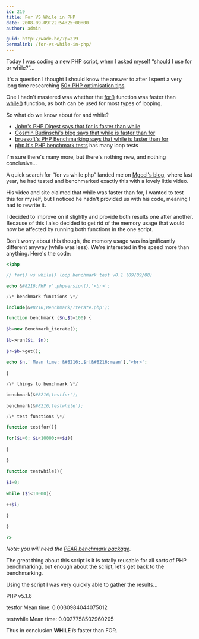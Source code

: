 ```yaml
---
id: 219
title: For VS While in PHP
date: 2008-09-09T22:54:25+00:00
author: admin

guid: http://wade.be/?p=219
permalink: /for-vs-while-in-php/
---
```

<p class="lead">
  Today I was coding a new PHP script, when I asked myself &#8220;should I use for or while?&#8221;&#8230;
</p>

It's a question I thought I should know the answer to after I spent a very long time researching [50+ PHP optimisation tips](/50-php-optimisation-tips-revisited).

One I hadn't mastered was whether the [for()](http://www.php.net/for) function was faster than [while()](http://www.php.net/while) function, as both can be used for most types of looping.

<!--more-->

So what do we know about for and while?

  * [John's PHP Digest says that for is faster than while](http://www.myphpdigest.com/tutorial/PHP%20Benchmark%20-%20For%20vs%20While)
  * [Cosmin Budinschi's blog says that while is faster than for](http://cosminb.blogspot.com/2004/09/performance-tweaking-for-vs-while-vs.html)
  * [bruesoft's PHP Benchmarking says that while is faster than for](http://web.archive.org/web/20070615154657/http://www.bruesoft.com/php_benchmark.php#loopforwhile)
  * [php.lt's PHP benchmark tests](http://www.php.lt/benchmark/phpbench.php) has many loop tests

I'm sure there's many more, but there's nothing new, and nothing conclusive&#8230;

A quick search for &#8220;for vs while php&#8221; landed me on [Mgccl's blog](http://mgccl.com/2007/03/26/break-the-for-vs-while-loop-war), where last year, he had tested and benchmarked exactly this with a lovely little video.

His video and site claimed that while was faster than for, I wanted to test this for myself, but I noticed he hadn't provided us with his code, meaning I had to rewrite it.

I decided to improve on it slightly and provide both results one after another. Because of this I also decided to get rid of the memory usage that would now be affected by running both functions in the one script.

Don't worry about this though, the memory usage was insignificantly different anyway (while was less). We're interested in the speed more than anything. Here's the code:

```php
<?php

// for() vs while() loop benchmark test v0.1 (09/09/08)

echo &#8216;PHP v',phpversion(),'<br>';

/\* benchmark functions \*/

include(&#8216;Benchmark/Iterate.php');

function benchmark ($n,$t=100) {
  
$b=new Benchmark_iterate();
  
$b->run($t, $n);
  
$r=$b->get();
  
echo $n,' Mean time: &#8216;,$r[&#8216;mean'],'<br>';
  
}

/\* things to benchmark \*/

benchmark(&#8216;testfor');
  
benchmark(&#8216;testwhile');

/\* test functions \*/

function testfor(){
  
for($i=0; $i<10000;++$i){
  
}
  
}
  
function testwhile(){
  
$i=0;
  
while ($i<10000){
  
++$i;
  
}
  
}

?>
```

_Note: you will need the [PEAR benchmark package](http://pear.php.net/package/Benchmark)._

The great thing about this script is it is totally reusable for all sorts of PHP benchmarking, but enough about the script, let's get back to the benchmarking.

Using the script I was very quickly able to gather the results&#8230;

PHP v5.1.6
  
testfor Mean time: 0.0030984044075012
  
testwhile Mean time: 0.0027758502960205

Thus in conclusion **WHILE** _is_ faster than FOR.